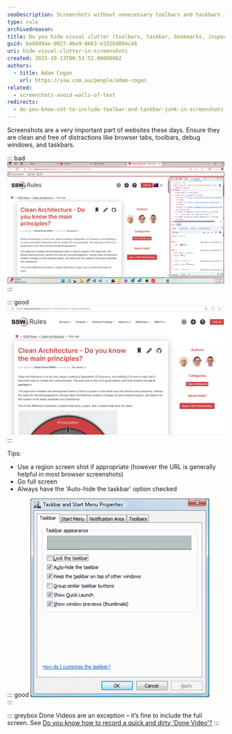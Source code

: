 ```yaml
---
seoDescription: Screenshots without unnecessary toolbars and taskbars improve image quality and user experience.
type: rule
archivedreason:
title: Do you hide visual clutter (toolbars, taskbar, bookmarks, inspector) before taking screenshots?
guid: be4049ae-0027-46e9-8663-e3326d094c48
uri: hide-visual-clutter-in-screenshots
created: 2015-10-13T00:53:52.0000000Z
authors:
  - title: Adam Cogan
    url: https://ssw.com.au/people/adam-cogan
related:
  - screenshots-avoid-walls-of-text
redirects:
  - do-you-know-not-to-include-toolbar-and-taskbar-junk-in-screenshots
---
```


Screenshots are a very important part of websites these days. Ensure they are clean and free of distractions like browser tabs, toolbars, debug windows, and taskbars.

<!--endintro-->

::: bad
![Figure: Bad example - Screenshot includes personal tabs, toolbar, debug window, and taskbar](bad-screenshot-with-personal-data.png)  
:::

::: good
![Figure: Good example - Screenshot has been cropped to hide junks](good-no-personal-info.png)  
:::

Tips:

* Use a region screen shot if appropriate (however the URL is generally helpful in most browser screenshots)
* Go full screen
* Always have the 'Auto-hide the taskbar' option checked

::: good
![Figure: Always have the 'Auto-hide the taskbar' option checked so you do better screenshots](good-auto-hide-taskbar.gif)  
:::

::: greybox
Done Videos are an exception – it’s fine to include the full screen. See [Do you know how to record a quick and dirty 'Done Video'?](https://www.ssw.com.au/rules/done-video/)
:::
